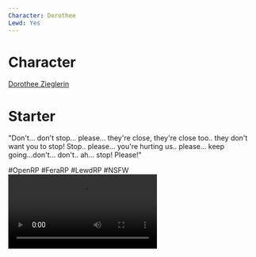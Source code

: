 ```yaml
---
Character: Dorothee
Lewd: Yes
---
```

# Character
[Dorothee Zieglerin](Dorothee%20Zieglerin.md)

# Starter
"Don't... don't stop... please... they're close, they're close too.. they don't want you to stop! Stop.. please... you're hurting us.. please... keep going...don't... don't..  ah... stop! Please!"

#OpenRP #FeraRP #LewdRP  #NSFW
![](zmz7aKMbwS7tsqVO.mp4)